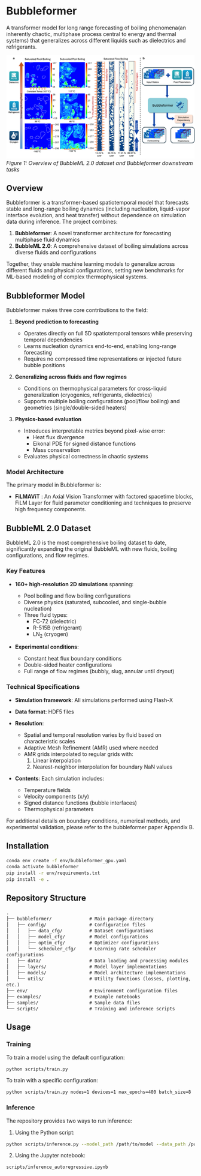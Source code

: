 # Bubbleformer

A transformer model for long range forecasting of boiling phenomena(an inherently chaotic, multiphase process central to energy and thermal systems) that generalizes across different liquids such as dielectrics and refrigerants.

![Bubbleformer Overview](media/paper_overview.png)
*Figure 1: Overview of BubbleML 2.0 dataset and Bubbleformer downstream tasks*

## Overview

Bubbleformer is a transformer-based spatiotemporal model that forecasts stable and long-range boiling dynamics (including nucleation, liquid-vapor interface evolution, and heat transfer) without dependence on simulation data during inference. The project combines:

1. **Bubbleformer**: A novel transformer architecture for forecasting multiphase fluid dynamics
2. **BubbleML 2.0**: A comprehensive dataset of boiling simulations across diverse fluids and configurations

Together, they enable machine learning models to generalize across different fluids and physical configurations, setting new benchmarks for ML-based modeling of complex thermophysical systems.

## Bubbleformer Model

Bubbleformer makes three core contributions to the field:

1. **Beyond prediction to forecasting**
   - Operates directly on full 5D spatiotemporal tensors while preserving temporal dependencies
   - Learns nucleation dynamics end-to-end, enabling long-range forecasting
   - Requires no compressed time representations or injected future bubble positions

2. **Generalizing across fluids and flow regimes**
   - Conditions on thermophysical parameters for cross-liquid generalization (cryogenics, refrigerants, dielectrics)
   - Supports multiple boiling configurations (pool/flow boiling) and geometries (single/double-sided heaters)

3. **Physics-based evaluation**
   - Introduces interpretable metrics beyond pixel-wise error:
     - Heat flux divergence
     - Eikonal PDE for signed distance functions
     - Mass conservation
   - Evaluates physical correctness in chaotic systems

### Model Architecture

The primary model in Bubbleformer is:

- **FiLMAViT** : An Axial Vision Transformer with factored spacetime blocks, FiLM Layer for fluid parameter conditioning and techniques to preserve high frequency components.

## BubbleML 2.0 Dataset

BubbleML 2.0 is the most comprehensive boiling dataset to date, significantly expanding the original BubbleML with new fluids, boiling configurations, and flow regimes.

### Key Features

- **160+ high-resolution 2D simulations** spanning:
  - Pool boiling and flow boiling configurations
  - Diverse physics (saturated, subcooled, and single-bubble nucleation)
  - Three fluid types:
    - FC-72 (dielectric)
    - R-515B (refrigerant)
    - LN$_2$ (cryogen)

- **Experimental conditions**:
  - Constant heat flux boundary conditions
  - Double-sided heater configurations
  - Full range of flow regimes (bubbly, slug, annular until dryout)

### Technical Specifications

- **Simulation framework**: All simulations performed using Flash-X
- **Data format**: HDF5 files
- **Resolution**:
  - Spatial and temporal resolution varies by fluid based on characteristic scales
  - Adaptive Mesh Refinement (AMR) used where needed
  - AMR grids interpolated to regular grids with:
    1. Linear interpolation
    2. Nearest-neighbor interpolation for boundary NaN values

- **Contents**: Each simulation includes:
  - Temperature fields
  - Velocity components (x/y)
  - Signed distance functions (bubble interfaces)
  - Thermophysical parameters

For additional details on boundary conditions, numerical methods, and experimental validation, please refer to the bubbleformer paper Appendix B.

## Installation

```bash
conda env create -f env/bubbleformer_gpu.yaml
conda activate bubbleformer
pip install -r env/requirements.txt
pip install -e .
```

## Repository Structure

```
.
├── bubbleformer/              # Main package directory
│   ├── config/                # Configuration files
│   │   ├── data_cfg/          # Dataset configurations
│   │   ├── model_cfg/         # Model configurations
│   │   ├── optim_cfg/         # Optimizer configurations
│   │   └── scheduler_cfg/     # Learning rate scheduler configurations
│   ├── data/                  # Data loading and processing modules
│   ├── layers/                # Model layer implementations
│   ├── models/                # Model architecture implementations
│   └── utils/                 # Utility functions (losses, plotting, etc.)
├── env/                       # Environment configuration files
├── examples/                  # Example notebooks
├── samples/                   # Sample data files
└── scripts/                   # Training and inference scripts
```

## Usage

### Training

To train a model using the default configuration:

```bash
python scripts/train.py
```

To train with a specific configuration:

```bash
python scripts/train.py nodes=1 devices=1 max_epochs=400 batch_size=8
```

### Inference

The repository provides two ways to run inference:

1. Using the Python script:
```bash
python scripts/inference.py --model_path /path/to/model --data_path /path/to/data
```

2. Using the Jupyter notebook:
```bash
scripts/inference_autoregressive.ipynb
```